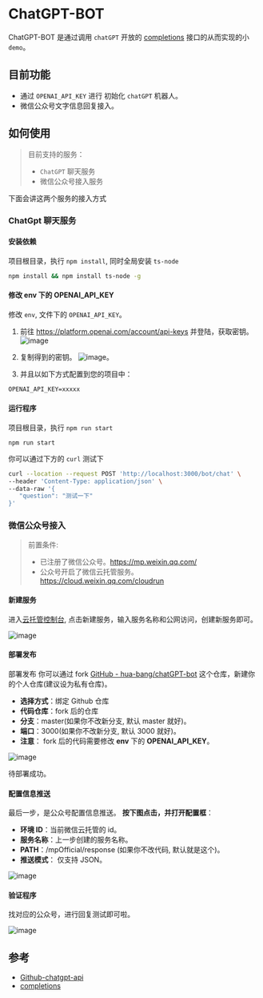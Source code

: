 # ChatGPT-BOT

ChatGPT-BOT 是通过调用 `chatGPT` 开放的 [completions](https://platform.openai.com/docs/api-reference/completions) 接口的从而实现的小 `demo`。

## 目前功能

- 通过 `OPENAI_API_KEY` 进行 初始化 `chatGPT` 机器人。
- 微信公众号文字信息回复接入。

## 如何使用

> 目前支持的服务：
> - `ChatGPT` 聊天服务
> - 微信公众号接入服务

下面会讲这两个服务的接入方式

### ChatGpt 聊天服务

#### 安装依赖

项目根目录，执行 `npm install`, 同时全局安装 `ts-node`
```bash
npm install && npm install ts-node -g
```


#### 修改 env 下的 OPENAI_API_KEY

修改 `env`, 文件下的 `OPENAI_API_KEY`。

1. 前往 <https://platform.openai.com/account/api-keys> 并登陆，获取密钥。
 ![image](./docs/homepage.png)

2. 复制得到的密钥。
   ![image](./docs/get_token.png)。
3. 并且以如下方式配置到您的项目中：

```txt
OPENAI_API_KEY=xxxxx
```

#### 运行程序
项目根目录，执行 `npm run start`
```
npm run start
```

你可以通过下方的 `curl` 测试下

```bash
curl --location --request POST 'http://localhost:3000/bot/chat' \
--header 'Content-Type: application/json' \
--data-raw '{
   "question": "测试一下"   
}'
```

### 微信公众号接入

> 前置条件:
> - 已注册了微信公众号。https://mp.weixin.qq.com/
> - 公众号开启了微信云托管服务。https://cloud.weixin.qq.com/cloudrun

#### 新建服务

进入[云托管控制台](https://cloud.weixin.qq.com/cloudrun/console), 点击新建服务，输入服务名称和公网访问，创建新服务即可。

![image](./docs/create-serve.png)

#### 部署发布

部署发布
你可以通过 fork [GitHub - hua-bang/chatGPT-bot](https://github.com/hua-bang/chatGPT-bot) 这个仓库，新建你的个人仓库(建议设为私有仓库)。

- **选择方式**：绑定 Github 仓库
- **代码仓库**：fork 后的仓库
- **分支**：master(如果你不改新分支, 默认 master 就好)。
- **端口**：3000(如果你不改新分支, 默认 3000 就好)。
- **注意**： fork 后的代码需要修改 **env** 下的 **OPENAI_API_KEY**。

![image](./docs/publish-server.png)

待部署成功。

#### 配置信息推送

最后一步，是公众号配置信息推送。
**按下图点击，并打开配置框**：
- **环境 ID**：当前微信云托管的 id。
- **服务名称**：上一步创建的服务名称。
- **PATH**：/mpOfficial/response (如果你不改代码, 默认就是这个)。
- **推送模式**： 仅支持 JSON。

![image](./docs/config-official.png)

#### 验证程序

找对应的公众号，进行回复测试即可啦。

![image](./docs/chat.jpg)

## 参考
- [Github-chatgpt-api](https://github.com/transitive-bullshit/chatgpt-api)
- [completions](https://platform.openai.com/docs/api-reference/completions)



